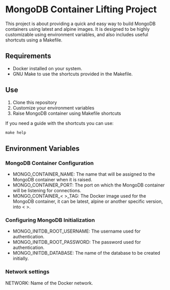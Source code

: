 # MongoDB Container Lifting Project
This project is about providing a quick and easy way to build MongoDB containers using latest and alpine images. It is designed to be highly customizable using environment variables, and also includes useful shortcuts using a Makefile.

## Requirements
* Docker installed on your system.
* GNU Make to use the shortcuts provided in the Makefile.

## Use
1. Clone this repository
2. Customize your environment variables
3. Raise MongoDB container using Makefile shortcuts


If you need a guide with the shortcuts you can use:

``` Makefile
make help
```

## Environment Variables

### MongoDB Container Configuration
* MONGO_CONTAINER_NAME: The name that will be assigned to the MongoDB container when it is raised.
* MONGO_CONTAINER_PORT: The port on which the MongoDB container will be listening for connections.
* MONGO_CONTAINER_< >_TAG: The Docker image used for the MongoDB container, it can be latest, alpine or another specific version, into < >.
### Configuring MongoDB Initialization
* MONGO_INITDB_ROOT_USERNAME: The username used for authentication.
* MONGO_INITDB_ROOT_PASSWORD: The password used for authentication.
* MONGO_INITDB_DATABASE: The name of the database to be created initially.
### Network settings
NETWORK: Name of the Docker network.
